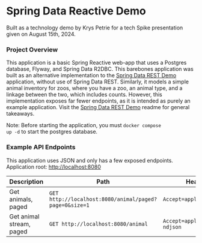 # Spring Data Reactive Demo
Built as a technology demo by Krys Petrie for a tech Spike presentation given on August 15th, 2024.
### Project Overview
This application is a basic Spring Reactive web-app that uses a Postgres database, Flyway, and Spring Data R2DBC. This barebones application was built as an alternative implementation to the [Spring Data REST Demo](https://github.com/kryspetrie/Spring-Data-REST-Demo) application, without use of Spring Data REST. Similarly, it models a simple animal inventory for zoos, where you have a zoo, an animal type, and a linkage between the two, which includes counts. However, this implementation exposes far fewer endpoints, as it is intended as purely an example application. Visit the [Spring Data REST Demo](https://github.com/kryspetrie/Spring-Data-REST-Demo) readme for general takeaways.

Note: Before starting the application, you must <code>docker compose up -d</code> to start the postgres database.

### Example API Endpoints
This application uses JSON and only has a few exposed endpoints. Application root: [http://localhost:8080](http://localhost:8080)

<table>
<thead>
  <th>Description</th>
  <th>Path</th>
  <th>Headers</th>
</thead>
<tbody>
<tr>
<td>Get animals, paged</td>
<td><code>GET http://localhost:8080/animal/paged?page=0&size=1</code></td>
<td><code>Accept=application/json</code></td>
</tr>
<tr>
<td>Get animal stream, paged</td>
<td><code>GET http://localhost:8080/animal</code></td>
<td><code>Accept=application/x-ndjson</code></td>
</tr>
<tr>
</tbody>
</table>